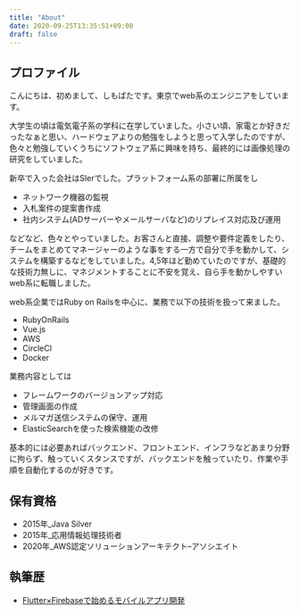 ```yaml
---
title: "About"
date: 2020-09-25T13:35:51+09:00
draft: false
---
```


## プロファイル

こんにちは、初めまして、しもぱたです。東京でweb系のエンジニアをしています。

大学生の頃は電気電子系の学科に在学していました。小さい頃、家電とか好きだったなぁと思い、ハードウェアよりの勉強をしようと思って入学したのですが、色々と勉強していくうちにソフトウェア系に興味を持ち、最終的には画像処理の研究をしていました。

新卒で入った会社はSIerでした。プラットフォーム系の部署に所属をし
 - ネットワーク機器の監視
 - 入札案件の提案書作成
 - 社内システム(ADサーバーやメールサーバなど)のリプレイス対応及び運用

 などなど、色々とやっていました。お客さんと直接、調整や要件定義をしたり、チームをまとめてマネージャーのような事をする一方で自分で手を動かして、システムを構築するなどをしていました。4,5年ほど勤めていたのですが、基礎的な技術力無しに、マネジメントすることに不安を覚え、自ら手を動かしやすいweb系に転職しました。

web系企業ではRuby on Railsを中心に、業務で以下の技術を扱って来ました。

 - RubyOnRails
 - Vue.js
 - AWS
 - CircleCI
 - Docker

 業務内容としては

 - フレームワークのバージョンアップ対応
 - 管理画面の作成
 - メルマガ送信システムの保守、運用
 - ElasticSearchを使った検索機能の改修

 基本的には必要あればバックエンド、フロントエンド、インフラなどあまり分野に拘らず、触っていくスタンスですが、バックエンドを触っていたり、作業や手順を自動化するのが好きです。

## 保有資格

 - 2015年_Java Silver
 - 2015年_応用情報処理技術者
 - 2020年_AWS認定ソリューションアーキテクト–アソシエイト

## 執筆歴

- [Flutter×Firebaseで始めるモバイルアプリ開発](www.amazon.co.jp/dp/4844398784)
